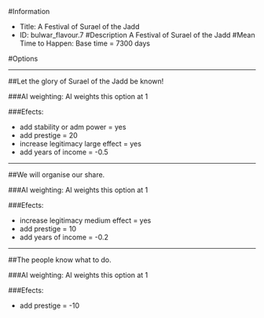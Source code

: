 #Information
 - Title: A Festival of Surael of the Jadd
 - ID: bulwar_flavour.7
#Description
A Festival of Surael of the Jadd
#Mean Time to Happen:
Base time = 7300 days

#Options

___
##Let the glory of Surael of the Jadd be known!

###AI weighting:
AI weights this option at 1


###Efects:<ul><li>add stability or adm power = yes</li><li>add prestige = 20</li><li>increase legitimacy large effect = yes</li><li>add years of income = -0.5</li></ul>

___
##We will organise our share.

###AI weighting:
AI weights this option at 1


###Efects:<ul><li>increase legitimacy medium effect = yes</li><li>add prestige = 10</li><li>add years of income = -0.2</li></ul>

___
##The people know what to do.

###AI weighting:
AI weights this option at 1


###Efects:<ul><li>add prestige = -10</li></ul>
